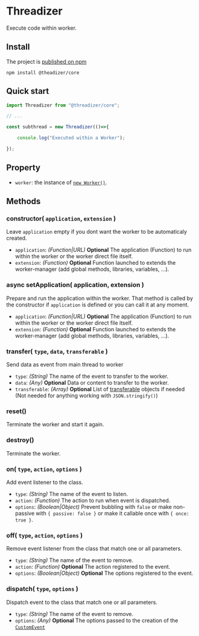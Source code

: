# Threadizer

Execute code within worker.

## Install
The project is [published on npm](https://www.npmjs.com/package/@threadizer/core)
```
npm install @theadizer/core
```

## Quick start
```javascript
import Threadizer from "@threadizer/core";

// ...

const subthread = new Threadizer(()=>{

	console.log("Executed within a Worker");

});

```

## Property

 - `worker`: the instance of [`new Worker()`](https://developer.mozilla.org/en-US/docs/Web/API/Worker/Worker).
 
## Methods

### constructor( `application`, `extension` )
Leave `application` empty if you dont want the worker to be automaticaly created.

 - `application`: *(Function|URL)* **Optional** The application (Function) to run within the worker or the worker direct file itself.
 - `extension`: *(Function)* **Optional** Function launched to extends the worker-manager (add global methods, libraries, variables, ...).

### async setApplication( application, extension )
Prepare and run the application within the worker.
That method is called by the constructor if `application` is defined or you can call it at any moment.

 - `application`: *(Function|URL)* **Optional** The application (Function) to run within the worker or the worker direct file itself.
 - `extension`: *(Function)* **Optional** Function launched to extends the worker-manager (add global methods, libraries, variables, ...).

### transfer( `type`, `data`, `transferable` )
Send data as event from main thread to worker

 - `type`: *(String)* The name of the event to transfer to the worker.
 - `data`: *(Any)* **Optional** Data or content to transfer to the worker.
 - `transferable`: *(Array)* **Optional** List of [transferable](https://developer.mozilla.org/en-US/docs/Web/API/Transferable) objects if needed (Not needed for anything working with `JSON.stringify()`)

### reset()
Terminate the worker and start it again.

### destroy()
Terminate the worker.

### on( `type`, `action`, `options` )
Add event listener to the class.
 - `type`: *(String)* The name of the event to listen.
 - `action`: *(Function)* The action to run when event is dispatched.
 - `options`: *(Boolean|Object)* Prevent bubbling with `false` or make non-passive with `{ passive: false }` or make it callable once with `{ once: true }`.

### off( `type`, `action`, `options` )
Remove event listener from the class that match one or all parameters.
 - `type`: *(String)* The name of the event to remove.
 - `action`: *(Function)* **Optional** The action registered to the event.
 - `options`: *(Boolean|Object)* **Optional** The options registered to the event.

### dispatch( `type`, `options` )
Dispatch event to the class that match one or all parameters.
 - `type`: *(String)* The name of the event to remove.
 - `options`: *(Any)* **Optional** The options passed to the creation of the [`CustomEvent`](https://developer.mozilla.org/en-US/docs/Web/API/CustomEvent)
